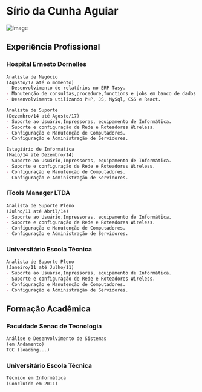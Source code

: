 # Sírio da Cunha Aguiar
![Image](/sirioaguiar.github.io/8357206.jpg)

## Experiência Profissional

### Hospital Ernesto Dornelles 
```markdown
Analista de Negócio 
(Agosto/17 até o momento)
- Desenvolvimento de relatórios no ERP Tasy.
- Manutenção de consultas,procedure,functions e jobs em banco de dados oracle. 
- Desenvolvimento utilizando PHP, JS, MySql, CSS e React.

Analista de Suporte
(Dezembro/14 até Agosto/17)
- Suporte ao Usuário,Impressoras, equipamento de Informática.
- Suporte e configuração de Rede e Roteadores Wireless.
- Configuração e Manutenção de Computadores.
- Configuração e Administração de Servidores.

Estagiário de Informática
(Maio/14 até Dezembro/14)
- Suporte ao Usuário,Impressoras, equipamento de Informática.
- Suporte e configuração de Rede e Roteadores Wireless.
- Configuração e Manutenção de Computadores.
- Configuração e Administração de Servidores.
```
### ITools Manager LTDA 
```markdown
Analista de Suporte Pleno 
(Julho/11 até Abril/14)
- Suporte ao Usuário,Impressoras, equipamento de Informática.
- Suporte e configuração de Rede e Roteadores Wireless.
- Configuração e Manutenção de Computadores.
- Configuração e Administração de Servidores.
```
### Universitário Escola Técnica
```markdown
Analista de Suporte Pleno 
(Janeiro/11 até Julho/11)
- Suporte ao Usuário,Impressoras, equipamento de Informática.
- Suporte e configuração de Rede e Roteadores Wireless.
- Configuração e Manutenção de Computadores.
- Configuração e Administração de Servidores.
```
## Formação Acadêmica
### Faculdade Senac de Tecnologia
```markdown
Análise e Desenvolvimento de Sistemas
(em Andamento)
TCC (loading...)
```
### Universitário Escola Técnica
```markdown
Técnico em Informática
(Concluído em 2011)
```
